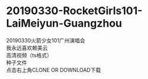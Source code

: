 # 20190330-RocketGirls101-LaiMeiyun-Guangzhou
20190330火箭少女101广州演唱会 
<br>我永远喜欢赖美云
<br>高清视频（ts格式）
<br>种子文件
<br>点击右上角CLONE OR DOWNLOAD下载

